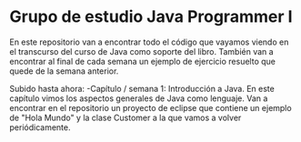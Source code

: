 Grupo de estudio Java Programmer I
==================================

En este repositorio van a encontrar todo el código que vayamos viendo en el transcurso del curso de Java como soporte del libro. También van a encontrar al final de cada semana un ejemplo de ejercicio resuelto que quede de la semana anterior.

Subido hasta ahora:
-Capítulo / semana 1: Introducción a Java. En este capítulo vimos los aspectos generales de Java como lenguaje. Van a encontrar en el repositorio un proyecto de eclipse que contiene un ejemplo de "Hola Mundo" y la clase Customer a la que vamos a volver periódicamente.